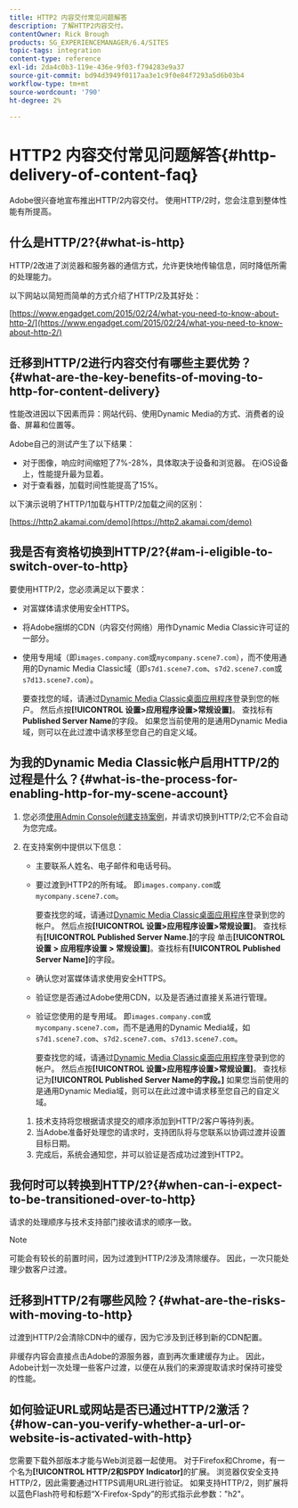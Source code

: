 ```yaml
---
title: HTTP2 内容交付常见问题解答
description: 了解HTTP2内容交付。
contentOwner: Rick Brough
products: SG_EXPERIENCEMANAGER/6.4/SITES
topic-tags: integration
content-type: reference
exl-id: 2da4c0b3-119e-436e-9f03-f794283e9a37
source-git-commit: bd94d3949f0117aa3e1c9f0e84f7293a5d6b03b4
workflow-type: tm+mt
source-wordcount: '790'
ht-degree: 2%

---
```


# HTTP2 内容交付常见问题解答{#http-delivery-of-content-faq}

Adobe很兴奋地宣布推出HTTP/2内容交付。 使用HTTP/2时，您会注意到整体性能有所提高。

## 什么是HTTP/2?{#what-is-http}

HTTP/2改进了浏览器和服务器的通信方式，允许更快地传输信息，同时降低所需的处理能力。

以下网站以简短而简单的方式介绍了HTTP/2及其好处：

[https://www.engadget.com/2015/02/24/what-you-need-to-know-about-http-2/](https://www.engadget.com/2015/02/24/what-you-need-to-know-about-http-2/)

## 迁移到HTTP/2进行内容交付有哪些主要优势？{#what-are-the-key-benefits-of-moving-to-http-for-content-delivery}

性能改进因以下因素而异：网站代码、使用Dynamic Media的方式、消费者的设备、屏幕和位置等。

Adobe自己的测试产生了以下结果：

* 对于图像，响应时间缩短了7%-28%，具体取决于设备和浏览器。 在iOS设备上，性能提升最为显着。
* 对于查看器，加载时间性能提高了15%。

以下演示说明了HTTP/1加载与HTTP/2加载之间的区别：

[https://http2.akamai.com/demo](https://http2.akamai.com/demo)

## 我是否有资格切换到HTTP/2?{#am-i-eligible-to-switch-over-to-http}

要使用HTTP/2，您必须满足以下要求：

* 对富媒体请求使用安全HTTPS。
* 将Adobe捆绑的CDN（内容交付网络）用作Dynamic Media Classic许可证的一部分。
* 使用专用域（即`images.company.com`或`mycompany.scene7.com`），而不使用通用的Dynamic Media Classic域（即`s7d1.scene7.com`、`s7d2.scene7.com`或`s7d13.scene7.com`）。

   要查找您的域，请通过[Dynamic Media Classic桌面应用程序](https://experienceleague.adobe.com/docs/dynamic-media-classic/using/intro/dynamic-media-classic-desktop-app.html?lang=en#system-requirements-dmc-app)登录到您的帐户。 然后点按&#x200B;**[!UICONTROL 设置>应用程序设置>常规设置]**。 查找标有&#x200B;**Published Server Name**&#x200B;的字段。 如果您当前使用的是通用Dynamic Media域，则可以在此过渡中请求移至您自己的自定义域。

## 为我的Dynamic Media Classic帐户启用HTTP/2的过程是什么？{#what-is-the-process-for-enabling-http-for-my-scene-account}

1. 您必须[使用Admin Console创建支持案例](https://helpx.adobe.com/enterprise/admin-guide.html/enterprise/using/support-for-experience-cloud.ug.html)，并请求切换到HTTP/2;它不会自动为您完成。
1. 在支持案例中提供以下信息：

   * 主要联系人姓名、电子邮件和电话号码。
   * 要过渡到HTTP2的所有域。 即`images.company.com`或`mycompany.scene7.com`。

      要查找您的域，请通过[Dynamic Media Classic桌面应用程序](https://experienceleague.adobe.com/docs/dynamic-media-classic/using/intro/dynamic-media-classic-desktop-app.html?lang=en#system-requirements-dmc-app)登录到您的帐户。 然后点按&#x200B;**[!UICONTROL 设置>应用程序设置>常规设置]**。 查找标有&#x200B;**[!UICONTROL Published Server Name.]**&#x200B;的字段
   单击&#x200B;**[!UICONTROL 设置 > 应用程序设置 > 常规设置]**。查找标有&#x200B;**[!UICONTROL Published Server Name]**&#x200B;的字段。

   * 确认您对富媒体请求使用安全HTTPS。
   * 验证您是否通过Adobe使用CDN，以及是否通过直接关系进行管理。
   * 验证您使用的是专用域。 即`images.company.com`或`mycompany.scene7.com`，而不是通用的Dynamic Media域，如`s7d1.scene7.com`、`s7d2.scene7.com`、`s7d13.scene7.com`。

      要查找您的域，请通过[Dynamic Media Classic桌面应用程序](https://experienceleague.adobe.com/docs/dynamic-media-classic/using/intro/dynamic-media-classic-desktop-app.html?lang=en#system-requirements-dmc-app)登录到您的帐户。 然后点按&#x200B;**[!UICONTROL 设置>应用程序设置>常规设置]**。 查找标记为&#x200B;**[!UICONTROL Published Server Name的字段。]** 如果您当前使用的是通用Dynamic Media域，则可以在此过渡中请求移至您自己的自定义域。
   1. 技术支持将您根据请求提交的顺序添加到HTTP/2客户等待列表。
   1. 当Adobe准备好处理您的请求时，支持团队将与您联系以协调过渡并设置目标日期。
   1. 完成后，系统会通知您，并可以验证是否成功过渡到HTTP2。



## 我何时可以转换到HTTP/2?{#when-can-i-expect-to-be-transitioned-over-to-http}

请求的处理顺序与技术支持部门接收请求的顺序一致。

>[!NOTE]
>
>可能会有较长的前置时间，因为过渡到HTTP/2涉及清除缓存。 因此，一次只能处理少数客户过渡。

## 迁移到HTTP/2有哪些风险？{#what-are-the-risks-with-moving-to-http}

过渡到HTTP/2会清除CDN中的缓存，因为它涉及到迁移到新的CDN配置。

非缓存内容会直接点击Adobe的源服务器，直到再次重建缓存为止。 因此，Adobe计划一次处理一些客户过渡，以便在从我们的来源提取请求时保持可接受的性能。

## 如何验证URL或网站是否已通过HTTP/2激活？{#how-can-you-verify-whether-a-url-or-website-is-activated-with-http}

您需要下载外部版本才能与Web浏览器一起使用。 对于Firefox和Chrome，有一个名为&#x200B;**[!UICONTROL HTTP/2和SPDY Indicator]**&#x200B;的扩展。 浏览器仅安全支持HTTP/2，因此需要通过HTTPS调用URL进行验证。 如果支持HTTP/2，则扩展将以蓝色Flash符号和标题“X-Firefox-Spdy”的形式指示此参数：&quot;h2&quot;。
